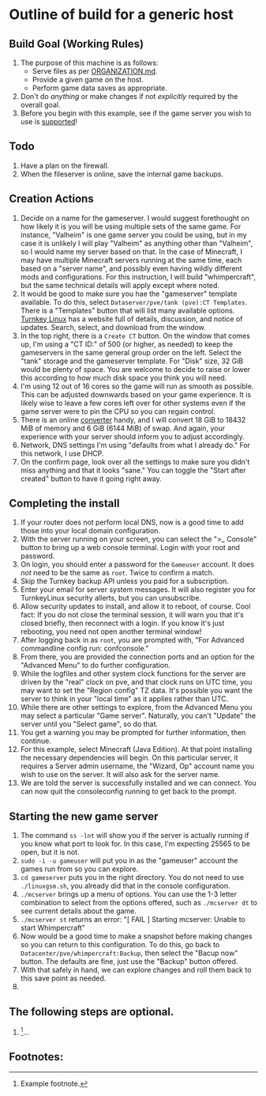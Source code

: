 Outline of build for a generic host
======

## Build Goal (Working Rules)
   1. The purpose of this machine is as follows:
      * Serve files as per [ORGANIZATION.md](../main/ORGANIZATION.md).
      * Provide a given game on the host.
      * Perform game data saves as appropriate.
   2. Don't do *anything* or make changes if not *explicitly* required by the overall goal.
   3. Before you begin with this example, see if the game server you wish to use is [supported](https://linuxgsm.com/servers/)!

## Todo
   1. Have a plan on the firewall.
   2. When the fileserver is online, save the internal game backups.

## Creation Actions
   1. Decide on a name for the gameserver. I would suggest forethought on how likely it is you will be using
      multiple sets of the same game. For instance, "Valheim" is one game server you could be using, but in
      my case it is unlikely I will play "Valheim" as anything other than "Valheim", so I would name my server
      based on that. In the case of Minecraft, I may have multiple Minecraft servers running at the same time,
      each based on a "server name", and possibly even having wildly different mods and configurations. For
      this instruction, I will build "whimpercraft", but the same technical details will apply except where
      noted.
   2. It would be good to make sure you hae the "gameserver" template available. To do this, select
      `Dataserver/pve/tank (pve):CT Templates`. There is a "Templates" button that will list many available
      options. [Turnkey Linux](https://www.turnkeylinux.org) has a website full of details, discussion, and
      notice of updates. Search, select, and download from the window.
   4. In the top right, there is a `Create CT` button. On the window that comes up, I'm using a "CT ID:" of
      500 (or higher, as needed) to keep the gameservers in the same general group order on the left. Select
      the "tank" storage and the gameserver template.
      For "Disk" size, 32 GiB would be plenty of space. You are welcome to decide to raise or lower this
      according to how much disk space you think you will need.
   5. I'm using 12 out of 16 cores so the game will run as smooth as possible. This can be adjusted downwards
      based on your game experience. It is likely wise to leave a few cores left over for other systems even
      if the game server were to pin the CPU so you can regain control.
   6. There is an online [converter](https://www.convertunits.com/from/GiB/to/MiB) handy, and I will convert
      18 GiB to 18432 MiB of memory and 6 GiB (6144 MiB) of swap. And again, your experience with your
      server should inform you to adjust accordingly.
   7. Network, DNS settings I'm using "defaults from what I already do." For this network, I use DHCP.
   8. On the confirm page, look over all the settings to make sure you didn't miss anything and that it looks
      "sane." You can toggle the "Start after created" button to have it going right away.
      
## Completing the install
   1. If your router does not perform local DNS, now is a good time to add those into your local domain
      configuration.
   2. With the server running on your screen, you can select the ">_ Console" button to bring up a web
      console terminal. Login with your root and password.
   3. On login, you should enter a password for the `Gameuser` account. It does *not* need to be the same as
      `root`. Twice to confirm a match.
   4. Skip the Turnkey backup API unless you paid for a subscription.
   5. Enter your email for server system messages. It will also register you for TurnkeyLinux security
      allerts, but you can unsubscribe.
   6. Allow security updates to install, and allow it to reboot, of course. Cool fact: If you do not close
      the terminal session, it will warn you that it's closed briefly, then reconnect with a login. If you
      know it's just rebooting, you need not open another terminal window!
   8. After logging back in as `root`, you are prompted with, "For Advanced commandline config run:
      confconsole."
   9. From there, you are provided the connection ports and an option for the "Advanced Menu" to do further
      configuration.
   10. While the logfiles and other system clock functions for the server are driven by the "real" clock on
       pve, and that clock runs on UTC time, you may want to set the "Region config" TZ data. It's possible
       you want the server to think in your "local time" as it applies rather than UTC.
   11. While there are other settings to explore, from the Advanced Menu you may select a particular
       "Game server". Naturally, you can't "Update" the server until you "Select game", so do that.
   12. You get a warning you may be prompted for further information, then continue.
   13. For this example, select Minecraft (Java Edition). At that point installing the necessary dependencies
       will begin. On this particular server, it requires a Server admin username, the "Wizard, Op" account
       name you wish to use on the server. It will also ask for the server name.
   14. We are told the server is successfully installed and we can connect. You can now quit the consoleconfig
       running to get back to the prompt.

## Starting the new game server
   1. The command `ss -lnt` will show you if the server is actually running if you know what port to look for.
      In this case, I'm expecting 25565 to be open, but it is not.
   2. `sudo -i -u gameuser` will put you in as the "gameuser" account the games run from so you can explore.
   3. `cd gameserver` puts you in the right directory. You do not need to use `./linuxgsm.sh`, you already did
      that in the console configuration.
   4. `./mcserver` brings up a menu of options. You can use the 1-3 letter combination to select from the
      options offered, such as `./mcserver dt` to see current details about the game.
   5. `./mcserver st` returns an error: "\[ FAIL \] Starting mcserver: Unable to start Whimpercraft"
   6. Now would be a good time to make a snapshot before making changes so you can return to this configuration.
      To do this, go back to `Datacenter/pve/whimpercraft:Backup`, then select the "Bacup now" button. The
      defaults are fine, just use the "Backup" button offered.
   7. With that safely in hand, we can explore changes and roll them back to this save point as needed.
   8. 
   
## The following steps are optional.
   1. [^1]...

      
## Footnotes:
   [^1]: Example footnote.
